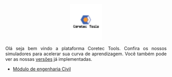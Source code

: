 <center><img src="imgs/1.png" width="20%"></center>

<p align="justify">
Olá seja bem vindo a plataforma Coretec Tools. Confira os nossos simuladores para acelerar sua curva de aprendizagem. Você também pode ver as nossas <a href="wmpjrufg.github.io/coretectools/version.html" target="_blank">versões</a> já implementadas.
</p>

<ul>
<li><a href="https://coretectools-engcivil.streamlit.app/" target="_blank">Módulo de engenharia Civil</a></li>
</ul>
